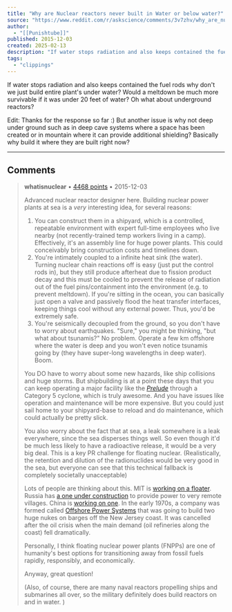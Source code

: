 ```yaml
---
title: "Why are Nuclear reactors never built in Water or below water?"
source: "https://www.reddit.com/r/askscience/comments/3v7zhv/why_are_nuclear_reactors_never_built_in_water_or/"
author:
  - "[[Punishtube]]"
published: 2015-12-03
created: 2025-02-13
description: "If water stops radiation and also keeps contained the fuel rods why don't we just build entire plant's under water? Would a meltdown be much"
tags:
  - "clippings"
---
```

If water stops radiation and also keeps contained the fuel rods why don't we just build entire plant's under water? Would a meltdown be much more survivable if it was under 20 feet of water? Oh what about underground reactors?

Edit: Thanks for the response so far :) But another issue is why not deep under ground such as in deep cave systems where a space has been created or in mountain where it can provide additional shielding? Basically why build it where they are built right now?

---

## Comments

> **whatisnuclear** • [4468 points](https://reddit.com/r/askscience/comments/3v7zhv/comment/cxlf2j9/) • 2015-12-03
> 
> Advanced nuclear reactor designer here. Building nuclear power plants at sea is a *very* interesting idea, for several reasons:
> 
> 1. You can construct them in a shipyard, which is a controlled, repeatable environment with expert full-time employees who live nearby (not recently-trained temp workers living in a camp). Effectively, it's an assembly line for huge power plants. This could conceivably bring construction costs and timelines down.
> 2. You're intimately coupled to a infinite heat sink (the water). Turning nuclear chain reactions off is easy (just put the control rods in), but they still produce afterheat due to fission product decay and this must be cooled to prevent the release of radiation out of the fuel pins/containment into the environment (e.g. to prevent meltdown). If you're sitting in the ocean, you can basically just open a valve and passively flood the heat transfer interfaces, keeping things cool without any external power. Thus, you'd be extremely safe.
> 3. You're seismically decoupled from the ground, so you don't have to worry about earthquakes. "Sure," you might be thinking, "but what about tsunamis?" No problem. Operate a few km offshore where the water is deep and you won't even notice tsunamis going by (they have super-long wavelengths in deep water). Boom.
> 
> You DO have to worry about some new hazards, like ship collisions and huge storms. But shipbuilding is at a point these days that you can keep operating a major facility like the [*Prelude*](https://en.wikipedia.org/wiki/Prelude_FLNG) through a Category 5 cyclone, which is truly awesome. And you have issues like operation and maintenance will be more expensive. But you could just sail home to your shipyard-base to reload and do maintenance, which could actually be pretty slick.
> 
> You also worry about the fact that at sea, a leak somewhere is a leak everywhere, since the sea disperses things well. So even though it'd be much less likely to have a radioactive release, it would be a very big deal. This is a key PR challenge for floating nuclear. (Realistically, the retention and dilution of the radionuclides would be very good in the sea, but everyone can see that this technical fallback is completely societally unacceptable)
> 
> Lots of people are thinking about this. MIT is [working on a floater](http://news.mit.edu/2014/floating-nuclear-plants-could-ride-out-tsunamis-0416). Russia has [a one under construction](https://en.wikipedia.org/wiki/Akademik_Lomonosov) to provide power to very remote villages. China is [working on one](http://www.powerengineeringint.com/articles/2015/10/china-to-develop-floating-nuclear-power-plant.html). In the early 1970s, a company was formed called [Offshore Power Systems](https://en.wikipedia.org/wiki/Offshore_Power_Systems) that was going to build two huge nukes on barges off the New Jersey coast. It was cancelled after the oil crisis when the main demand (oil refineries along the coast) fell dramatically.
> 
> Personally, I think floating nuclear power plants (FNPPs) are one of humanity's best options for transitioning away from fossil fuels rapidly, responsibly, and economically.
> 
> Anyway, great question!
> 
> (Also, of course, there are many naval reactors propelling ships and submarines all over, so the military definitely does build reactors on and in water. )